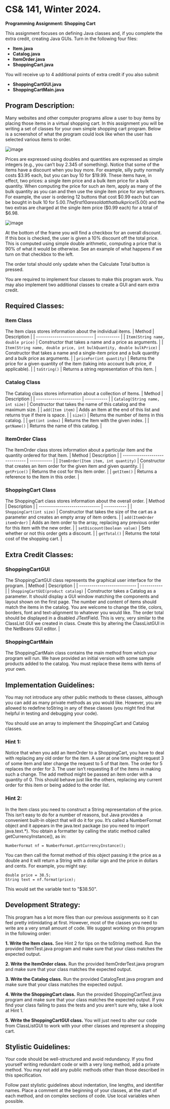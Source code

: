 # CS& 141, Winter 2024. 
**Programming Assignment: Shopping Cart**

This assignment focuses on defining Java classes and, if you complete the extra credit, creating Java GUIs. 
Turn in the following four files: 
- **Item.java**
- **Catalog.java**
- **ItemOrder.java**
- **ShoppingCart.java**

You will receive up to 4 additional points of extra credit if you also submit
- **ShoppingCartGUI.java**
- **ShoppingCartMain.java**

## Program Description:
Many websites and other computer programs allow a user to buy items by placing those items in a virtual shopping cart. In this assignment you will be writing a set of classes for your own simple shopping cart program. Below is a screenshot of what the program could look like when the user has selected various items to order. 

![image](https://github.com/nathan-willett/Group-Z/assets/28460678/f29ba3eb-c048-41cc-ab86-e4925564b4e2)

Prices are expressed using doubles and quantities are expressed as simple integers (e.g., you can’t buy 2.345 of something). Notice that some of the items have a discount when you buy more. For example, silly putty normally costs $3.95 each, but you can buy 10 for $19.99. These items have, in effect, two prices: a single item price and a bulk item price for a bulk quantity. When computing the price for such an item, apply as many of the bulk quantity as you can and then use the single item price for any leftovers. For example, the user is ordering 12 buttons that cost $0.99 each but can be bought in bulk 10 for $5.00. The first 10 are sold at that bulk price ($5.00) and the two extras are charged at the single item price ($0.99 each) for a total of $6.98.

![image](https://github.com/nathan-willett/Group-Z/assets/28460678/0695f074-ae25-4504-b291-be53b416459e)

At the bottom of the frame you will find a checkbox for an overall discount. If this box is checked, the user is given a 10% discount off the total price. This is computed using simple double arithmetic, computing a price that is 90% of what it would be otherwise. See an example of what happens if we turn on that checkbox to the left.

The order total should only update when the Calculate Total button is pressed. 

You are required to implement four classes to make this program work. You may also implement two additional classes to create a GUI and earn extra credit.

## Required Classes:
### Item Class
The Item class stores information about the individual items.
| Method                       | Description |
| ---------------------------- | ----------- |
| `Item(String name, double price)` | Constructor that takes a name and a price as arguments. |
| `Item(String name, double price, int bulkQuantity, double bulkPrice)` | Constructor that takes a name and a single-item price and a bulk quantity and a bulk price as arguments. |
| `priceFor(int quantity)`     | Returns the price for a given quantity of the item (taking into account bulk price, if applicable). |
| `toString()`                 | Returns a string representation of this item. |

### Catalog Class
The Catalog class stores information about a collection of Items.
| Method                 | Description |
| ---------------------- | ----------- |
| `Catalog(String name, int size)` | Constructor that takes the name of this catalog and the maximum size. |
| `add(Item item)`       | Adds an Item at the end of this list and returns true if there is space. |
| `size()`               | Returns the number of items in this catalog. |
| `get(int index)`       | Returns the Item with the given index. |
| `getName()`            | Returns the name of this catalog. |

### ItemOrder Class
The ItemOrder class stores information about a particular item and the quantity ordered for that Item.
| Method                         | Description |
| ------------------------------ | ----------- |
| `ItemOrder(Item item, int quantity)` | Constructor that creates an item order for the given item and given quantity. |
| `getPrice()` | Returns the cost for this item order. |
| `getItem()` | Returns a reference to the Item in this order. |

### ShoppingCart Class
The ShoppingCart class stores information about the overall order.
| Method                         | Description |
| ------------------------------ | ----------- |
| `ShoppingCart(int size)`       | Constructor that takes the size of the cart as a parameter and creates an empty array of item orders. |
| `add(ItemOrder itemOrder)`     | Adds an item order to the array, replacing any previous order for this item with the new order. |
| `setDiscount(boolean value)`   | Sets whether or not this order gets a discount. |
| `getTotal()`                   | Returns the total cost of the shopping cart. |

## Extra Credit Classes:
### ShoppingCartGUI
The ShoppingCartGUI class represents the graphical user interface for the program.
| Method                       | Description |
| ---------------------------- | ----------- |
| `ShoppingCartGUI(product catalog)` | Constructor takes a Catalog as a parameter. It should display a GUI window matching the components and layout shown on the first page. The number and content of items should match the items in the catalog. You are welcome to change the title, colors, borders, font and text-alignment to whatever you would like. The order total should be displayed in a disabled JTextField. This is very, very similar to the ClassList GUI we created in class. Create this by altering the ClassListGUI in the NetBeans GUI editor. |

### ShoppingCartMain
The ShoppingCartMain class contains the main method from which your program will run. We have
provided an initial version with some sample products added to the catalog. You must replace these items with
items of your own.

## Implementation Guidelines:
You may not introduce any other public methods to these classes, although you can add as many private
methods as you would like. However, you are allowed to redefine toString in any of these classes (you might
find that helpful in testing and debugging your code).

You should use an array to implement the ShoppingCart and Catalog classes.

### Hint 1:
Notice that when you add an ItemOrder to a ShoppingCart, you have to deal with replacing any old order
for the item. A user at one time might request 3 of some item and later change the request to 5 of that item. The
order for 5 replaces the order for 3. The user isn’t requesting 8 of the items in making such a change. The add
method might be passed an item order with a quantity of 0. This should behave just like the others, replacing any
current order for this item or being added to the order list.

### Hint 2:
In the Item class you need to construct a String representation of the price. This isn’t easy to do for a
number of reasons, but Java provides a convenient built-in object that will do it for you. It’s called a
NumberFormat object and it appears in the java.text package (so you need to import java.text.*).
You obtain a formatter by calling the static method called getCurrencyInstance(), as in:

    NumberFormat nf = NumberFormat.getCurrencyInstance();
You can then call the format method of this object passing it the price as a double and it will return a
String with a dollar sign and the price in dollars and cents. For example, you might say:

    double price = 38.5;
    String text = nf.format(price);
This would set the variable text to "$38.50".

## Development Strategy:
This program has a lot more files than our previous assignments so it can feel pretty intimidating at first.
However, most of the classes you need to write are a very small amount of code. We suggest working on this
program in the following order:

**1. Write the Item class.** See Hint 2 for tips on the toString method. Run the provided ItemTest.java program and make sure that your class matches the expected output.

**2. Write the ItemOrder class.** Run the provided ItemOrderTest.java program and make sure that your class matches the expected output.

**3. Write the Catalog class.** Run the provided CatalogTest.java program and make sure that your class matches the expected output.

**4. Write the ShoppingCart class.** Run the provided ShoppingCartTest.java program and make sure that your class matches the expected output. If you find your class failing to pass the tests and you aren’t sure why, take a look at Hint 1.

**5. Write the ShoppingCartGUI class.** You will just need to alter our code from ClassListGUI to work with your other classes and represent a shopping cart.

## Stylistic Guidelines:
Your code should be well-structured and avoid redundancy. If you find yourself writing redundant code or with a very long method, add a private method. You may not add any public methods other than those described in this specification.

Follow past stylistic guidelines about indentation, line lengths, and identifier names. Place a comment at the beginning of your classes, at the start of each method, and on complex sections of code. Use local variables when possible.
